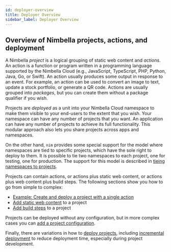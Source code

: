 ```yaml
---
id: deployer-overview
title: Deployer Overview
sidebar_label: Deployer Overview
---
```


## Overview of Nimbella projects, actions, and deployment

A Nimbella _project_ is a logical grouping of static web content and _actions_. An action is a function or program written in a programming language supported by the Nimbella Cloud (e.g., JavaScript, TypeScript, PHP, Python, Java,  Go, or Swift). An action usually produces some output in response to an event. For example, an action can be used to convert an image to text, update a stock portfolio, or generate a QR code. Actions are usually grouped into _packages_, but you can create them without a package qualifier if you wish.

Projects are _deployed_ as a unit into your Nimbella Cloud namespace to make them visible to your end-users to the extent that you wish. Your namespace can have any number of projects that you want. An application can have any number of projects to achieve its full functionality. This modular approach also lets you share projects across apps and namespaces.

On the other hand, `nim` provides some special support for the model where namespaces are tied to specific projects, which have the sole right to deploy to them.  It is possible to tie two namespaces to each project, one for testing, one for production.  The support for this model is described in [tieing namespaces to projects](tieing-namespaces-to-projects.md).

Projects can contain actions, or actions plus static web content, or actions plus web content plus build steps. The following sections show you how to go from simple to complex:

*   [Example: Create and deploy a project with a single action](single-action-example.md)
*   [Add static web content](web-content.md) to a project
*   [Add build steps](building.md) to a project

Projects can be deployed without any configuration, but in more complex cases you can
[add a project configuration](configuration.md).

Finally, there are variations in how to [deploy projects](projects.md), including [incremental deployment](deployer-features.md#deploying-projects-incrementally) to reduce deployment time, especially during project development.
